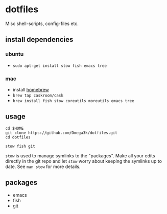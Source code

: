 # dotfiles

Misc shell-scripts, config-files etc. 

## install dependencies

### ubuntu
* `sudo apt-get install stow fish emacs tree`


### mac
* install [homebrew][brew]
* `brew tap caskroom/cask`
* `brew install fish stow coreutils moreutils emacs tree`


## usage

```shell
cd $HOME
git clone https://github.com/Omega3k/dotfiles.git
cd dotfiles
    
stow fish git
```

`stow` is used to manage symlinks to the "packages". Make all your edits directly in the git repo and let `stow` worry about keeping the symlinks up to date. See `man stow` for more details. 


## packages

* emacs
* fish
* git


[brew]: http://brew.sh "Homebrew - The missing package manager for OS X"
